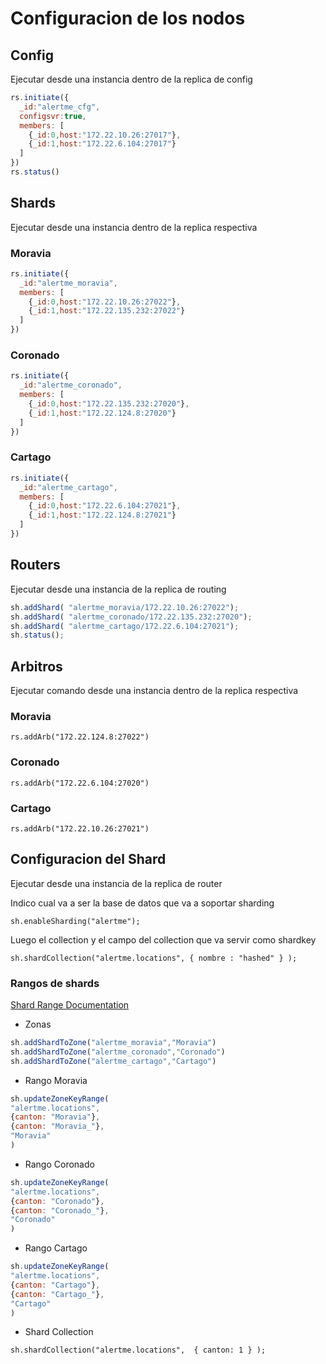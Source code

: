 # Configuracion de los nodos

## Config

Ejecutar desde una instancia dentro de la replica de config

```javascript
rs.initiate({
  _id:"alertme_cfg",
  configsvr:true,
  members: [
    {_id:0,host:"172.22.10.26:27017"},
    {_id:1,host:"172.22.6.104:27017"}
  ]
})
rs.status()
```

## Shards

Ejecutar desde una instancia dentro de la replica respectiva

### Moravia

```javascript
rs.initiate({
  _id:"alertme_moravia",
  members: [
    {_id:0,host:"172.22.10.26:27022"},
    {_id:1,host:"172.22.135.232:27022"}
  ]
})
```

### Coronado

```javascript
rs.initiate({
  _id:"alertme_coronado",
  members: [
    {_id:0,host:"172.22.135.232:27020"},
    {_id:1,host:"172.22.124.8:27020"}
  ]
})
```

### Cartago

```javascript
rs.initiate({
  _id:"alertme_cartago",
  members: [
    {_id:0,host:"172.22.6.104:27021"},
    {_id:1,host:"172.22.124.8:27021"}
  ]
})
```

## Routers

Ejecutar desde una instancia de la replica de routing

```javascript
sh.addShard( "alertme_moravia/172.22.10.26:27022");
sh.addShard( "alertme_coronado/172.22.135.232:27020");
sh.addShard( "alertme_cartago/172.22.6.104:27021");
sh.status();
```

## Arbitros

Ejecutar comando desde una instancia dentro de la replica respectiva

### Moravia

`rs.addArb("172.22.124.8:27022")`

### Coronado

`rs.addArb("172.22.6.104:27020")`

### Cartago

`rs.addArb("172.22.10.26:27021")`

## Configuracion del Shard

Ejecutar desde una instancia de la replica de router

Indico cual va a ser la base de datos que va a soportar sharding

`sh.enableSharding("alertme");`

Luego el collection y el campo del collection que va servir como shardkey

`sh.shardCollection("alertme.locations", { nombre : "hashed" } );`


### Rangos de shards

[Shard Range Documentation](https://docs.mongodb.com/manual/reference/method/sh.updateZoneKeyRange/#sh.updateZoneKeyRange)

* Zonas

```javascript
sh.addShardToZone("alertme_moravia","Moravia")
sh.addShardToZone("alertme_coronado","Coronado")
sh.addShardToZone("alertme_cartago","Cartago")
```

* Rango Moravia

```javascript
sh.updateZoneKeyRange(
"alertme.locations",
{canton: "Moravia"},
{canton: "Moravia_"},
"Moravia"
)
```

* Rango Coronado

```javascript
sh.updateZoneKeyRange(
"alertme.locations",
{canton: "Coronado"},
{canton: "Coronado_"},
"Coronado"
)
```

* Rango Cartago

```javascript
sh.updateZoneKeyRange(
"alertme.locations",
{canton: "Cartago"},
{canton: "Cartago_"},
"Cartago"
)
```

* Shard Collection

`sh.shardCollection("alertme.locations",  { canton: 1 } );`
